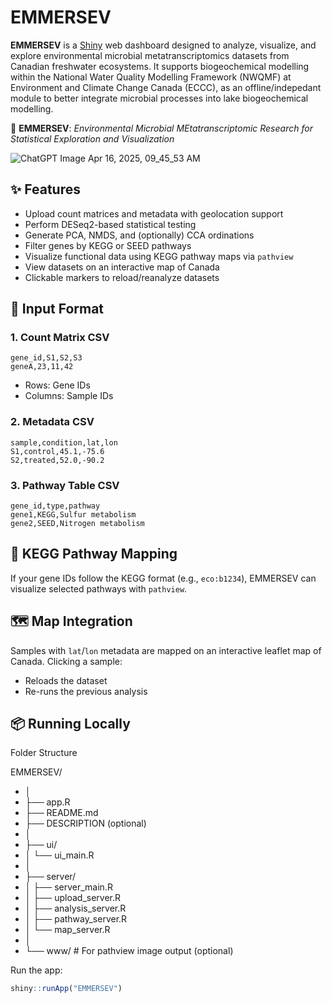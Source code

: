 # EMMERSEV

**EMMERSEV** is a [Shiny](https://shiny.posit.co/) web dashboard designed to analyze, visualize, and explore environmental microbial metatranscriptomics datasets from Canadian freshwater ecosystems. It supports biogeochemical modelling within the National Water Quality Modelling Framework (NWQMF) at Environment and Climate Change Canada (ECCC), as an offline/indepedant module to better integrate microbial processes into lake biogeochemical modelling.

🌊 **EMMERSEV**: *Environmental Microbial MEtatranscriptomic Research for Statistical Exploration and Visualization*

![ChatGPT Image Apr 16, 2025, 09_45_53 AM](https://github.com/user-attachments/assets/a8d8a3e8-45dd-4153-a7ba-ed7ebaab29ca)

## ✨ Features

- Upload count matrices and metadata with geolocation support
- Perform DESeq2-based statistical testing
- Generate PCA, NMDS, and (optionally) CCA ordinations
- Filter genes by KEGG or SEED pathways
- Visualize functional data using KEGG pathway maps via `pathview`
- View datasets on an interactive map of Canada
- Clickable markers to reload/reanalyze datasets

## 🧬 Input Format

### 1. Count Matrix CSV
```
gene_id,S1,S2,S3
geneA,23,11,42
```
- Rows: Gene IDs
- Columns: Sample IDs

### 2. Metadata CSV
```
sample,condition,lat,lon
S1,control,45.1,-75.6
S2,treated,52.0,-90.2
```

### 3. Pathway Table CSV
```
gene_id,type,pathway
gene1,KEGG,Sulfur metabolism
gene2,SEED,Nitrogen metabolism
```

## 🧪 KEGG Pathway Mapping

If your gene IDs follow the KEGG format (e.g., `eco:b1234`), EMMERSEV can visualize selected pathways with `pathview`.

## 🗺️ Map Integration

Samples with `lat`/`lon` metadata are mapped on an interactive leaflet map of Canada. Clicking a sample:
- Reloads the dataset
- Re-runs the previous analysis

## 📦 Running Locally

Folder Structure

EMMERSEV/
- │
- ├── app.R
- ├── README.md
- ├── DESCRIPTION (optional)
- │
- ├── ui/
- │   └── ui_main.R
- │
- ├── server/
- │   ├── server_main.R
- │   ├── upload_server.R
- │   ├── analysis_server.R
- │   ├── pathway_server.R
- │   └── map_server.R
- │
- └── www/          # For pathview image output (optional)


Run the app:
```r
shiny::runApp("EMMERSEV")
```
